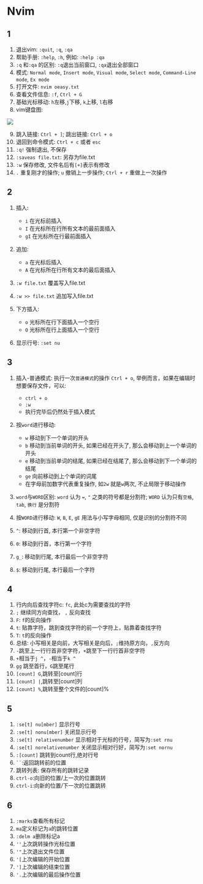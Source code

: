 # Nvim

## 1

1. 退出vim: `:quit`, `:q`, `:qa`
2. 帮助手册: `:help`, `:h`, 例如: `:help :qa`
3. `:q` 和`:qa` 的区别: `:q`退出当前窗口, `:qa`退出全部窗口
4. 模式: `Normal mode`, `Insert mode`, `Visual mode`, `Select mode`, `Command-Line mode`, `Ex mode`
5. 打开文件: `nvim oeasy.txt`
6. 查看文件信息: `:f`, `Ctrl + G`
7. 基础光标移动: `h`左移,`j`下移, `k`上移, `l`右移
8. vim键盘图: 

![](https://cdn.jsdelivr.net/gh/keshuigu/images@main/imgs/202404171238889.gif)

9. 跳入链接: `Ctrl + ]`; 跳出链接: `Ctrl + o`
10. 退回到命令模式: `Ctrl + c` 或者 `esc`
11. `:q!` 强制退出, 不保存
12. `:saveas file.txt`: 另存为file.txt
13. `:w` 保存修改, 文件名后有`[+]`表示有修改
14. `.` 重复刚才的操作; `u` 撤销上一步操作; `Ctrl + r` 重做上一次操作

## 2

1. 插入:

	- `i` 在光标前插入
	- `I` 在光标所在行所有文本的最前面插入
	- `gI` 在光标所在行最前面插入

2. 追加:
	
	- `a` 在光标后插入
	- `A` 在光标所在行所有文本的最后面插入

3. `:w file.txt` 覆盖写入file.txt
4. `:w >> file.txt` 追加写入file.txt
5. 下方插入:

	- `o` 光标所在行下面插入一个空行
	- `O` 光标所在行上面插入一个空行

6. 显示行号: `:set nu`

## 3

1. 插入-普通模式: 执行一次`普通模式`的操作 `Ctrl + o`, 举例而言，如果在编辑时想要保存文件，可以:
	
	- `ctrl + o`
	- `:w`
	- 执行完毕后仍然处于插入模式

2. 按`word`进行移动: 

	- `w` 移动到下一个单词的开头 
	- `b` 移动到当前单词的开头, 如果已经在开头了, 那么会移动到上一个单词的开头
	- `e` 移动到当前单词的结尾, 如果已经在结尾了, 那么会移动到下一个单词的结尾
	- `ge` 向前移动到上个单词的词尾
	- 在字母前加数字代表重复操作, 如`2w` 就是`w`两次, 不止局限于移动操作

3. `word`与`WORD`区别: `word` 认为 `=`, `"` 之类的符号都是分割符; `WORD` 认为只有`空格`, `tab`, `换行` 是分割符
4. 按`WORD`进行移动: `W`, `B`, `E`, `gE` 用法与小写字母相同, 仅是识别的分割符不同
5. `^`: 移动到行首, 本行第一个非空字符
6. `0`: 移动到行首，本行第一个字符
7. `g_`: 移动到行尾, 本行最后一个非空字符
6. `$`: 移动到行尾, 本行最后一个字符


## 4

1. 行内向后查找字符c: `fc`, 此处c为需要查找的字符
2. `;` 继续同方向查找， `,` 反向查找
3. `F`: `f`的反向操作
4. `t`: 贴靠字符，跳到查找字符的前一个字符上，贴靠着查找字符
5. `T`: `t`的反向操作
6. 总结: 小写相关是向前，大写相关是向后，`;`维持原方向，`,`反方向
7. `-`跳至上一行行首非空字符，`+`跳至下一行行首非空字符
8. `+`相当于`j ^`，`-`相当于`k ^`
9. `gg` 跳至首行，`G`跳至尾行
10. `[count] G`,跳转至[count]行
11. `[count] |`,跳转至[count]列
12. `[count] %`,跳转至整个文件的[count]%

## 5

1. `:se[t] nu[mber]` 显示行号
2. `:se[t] nonu[mber]` 关闭显示行号
3. `:se[t] relativenumber` 显示相对于光标的行号，简写为`:set rnu`
4. `:se[t] norelativenumber` 关闭显示相对行好，简写为`:set nornu`
5. `:[count]` 跳转到count行,绝对行号
6. ``` `` ```:返回跳转前的位置
7. 跳转列表: 保存所有的跳转记录
8. `ctrl-o`:向旧的位置/上一次的位置跳转
9. `ctrl-i`:向新的位置/下一次的位置跳转

## 6

1. `:marks`查看所有标记
2. `ma`定义标记为`a`的跳转位置
3. `:delm a`删除标记a
4. `''`上次跳转操作光标位置
5. `'"`上次退出文件位置
6. `'[`上次编辑的开始位置
7. `']`上次编辑的结束位置
8. `'.`上次编辑的最后操作位置
